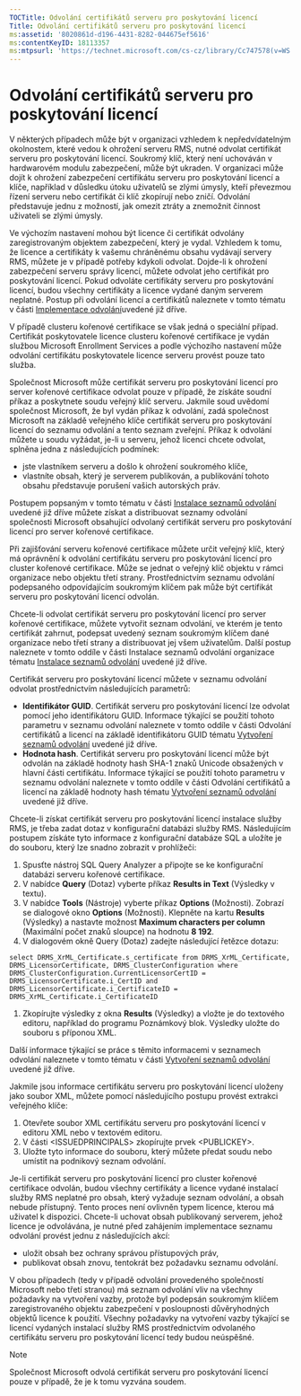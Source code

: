 ```yaml
---
TOCTitle: Odvolání certifikátů serveru pro poskytování licencí
Title: Odvolání certifikátů serveru pro poskytování licencí
ms:assetid: '8020861d-d196-4431-8282-044675ef5616'
ms:contentKeyID: 18113357
ms:mtpsurl: 'https://technet.microsoft.com/cs-cz/library/Cc747578(v=WS.10)'
---
```


Odvolání certifikátů serveru pro poskytování licencí
====================================================

V některých případech může být v organizaci vzhledem k nepředvídatelným okolnostem, které vedou k ohrožení serveru RMS, nutné odvolat certifikát serveru pro poskytování licencí. Soukromý klíč, který není uchováván v hardwarovém modulu zabezpečení, může být ukraden. V organizaci může dojít k ohrožení zabezpečení certifikátu serveru pro poskytování licencí a klíče, například v důsledku útoku uživatelů se zlými úmysly, kteří převezmou řízení serveru nebo certifikát či klíč zkopírují nebo zničí. Odvolání představuje jednu z možností, jak omezit ztráty a znemožnit činnost uživateli se zlými úmysly.

Ve výchozím nastavení mohou být licence či certifikát odvolány zaregistrovaným objektem zabezpečení, který je vydal. Vzhledem k tomu, že licence a certifikáty k vašemu chráněnému obsahu vydávají servery RMS, můžete je v případě potřeby kdykoli odvolat. Dojde-li k ohrožení zabezpečení serveru správy licencí, můžete odvolat jeho certifikát pro poskytování licencí. Pokud odvoláte certifikáty serveru pro poskytování licencí, budou všechny certifikáty a licence vydané daným serverem neplatné. Postup při odvolání licencí a certifikátů naleznete v tomto tématu v části [Implementace odvolání](https://technet.microsoft.com/4735f060-7197-4ae2-830a-f91bcc4de30a)uvedené již dříve.

V případě clusteru kořenové certifikace se však jedná o speciální případ. Certifikát poskytovatele licence clusteru kořenové certifikace je vydán službou Microsoft Enrollment Services a podle výchozího nastavení může odvolání certifikátu poskytovatele licence serveru provést pouze tato služba.

Společnost Microsoft může certifikát serveru pro poskytování licencí pro server kořenové certifikace odvolat pouze v případě, že získáte soudní příkaz a poskytnete soudu veřejný klíč serveru. Jakmile soud uvědomí společnost Microsoft, že byl vydán příkaz k odvolání, zadá společnost Microsoft na základě veřejného klíče certifikát serveru pro poskytování licencí do seznamu odvolání a tento seznam zveřejní. Příkaz k odvolání můžete u soudu vyžádat, je-li u serveru, jehož licenci chcete odvolat, splněna jedna z následujících podmínek:

-   jste vlastníkem serveru a došlo k ohrožení soukromého klíče,
-   vlastníte obsah, který je serverem publikován, a publikování tohoto obsahu představuje porušení vašich autorských práv.

Postupem popsaným v tomto tématu v části [Instalace seznamů odvolání](https://technet.microsoft.com/e331338b-66d4-45e4-8d3f-acccf2302ac4) uvedené již dříve můžete získat a distribuovat seznamy odvolání společnosti Microsoft obsahující odvolaný certifikát serveru pro poskytování licencí pro server kořenové certifikace.

Při zajišťování serveru kořenové certifikace můžete určit veřejný klíč, který má oprávnění k odvolání certifikátu serveru pro poskytování licencí pro cluster kořenové certifikace. Může se jednat o veřejný klíč objektu v rámci organizace nebo objektu třetí strany. Prostřednictvím seznamu odvolání podepsaného odpovídajícím soukromým klíčem pak může být certifikát serveru pro poskytování licencí odvolán.

Chcete-li odvolat certifikát serveru pro poskytování licencí pro server kořenové certifikace, můžete vytvořit seznam odvolání, ve kterém je tento certifikát zahrnut, podepsat uvedený seznam soukromým klíčem dané organizace nebo třetí strany a distribuovat jej všem uživatelům. Další postup naleznete v tomto oddíle v části Instalace seznamů odvolání organizace tématu [Instalace seznamů odvolání](https://technet.microsoft.com/e331338b-66d4-45e4-8d3f-acccf2302ac4) uvedené již dříve.

Certifikát serveru pro poskytování licencí můžete v seznamu odvolání odvolat prostřednictvím následujících parametrů:

-   **Identifikátor GUID**. Certifikát serveru pro poskytování licencí lze odvolat pomocí jeho identifikátoru GUID. Informace týkající se použití tohoto parametru v seznamu odvolání naleznete v tomto oddíle v části Odvolání certifikátů a licencí na základě identifikátoru GUID tématu [Vytvoření seznamů odvolání](https://technet.microsoft.com/1ef75199-3344-4225-84de-a863a777696a) uvedené již dříve.
-   **Hodnota hash**. Certifikát serveru pro poskytování licencí může být odvolán na základě hodnoty hash SHA-1 znaků Unicode obsažených v hlavní části certifikátu. Informace týkající se použití tohoto parametru v seznamu odvolání naleznete v tomto oddíle v části Odvolání certifikátů a licencí na základě hodnoty hash tématu [Vytvoření seznamů odvolání](https://technet.microsoft.com/1ef75199-3344-4225-84de-a863a777696a) uvedené již dříve.

Chcete-li získat certifikát serveru pro poskytování licencí instalace služby RMS, je třeba zadat dotaz v konfigurační databázi služby RMS. Následujícím postupem získáte tyto informace z konfigurační databáze SQL a uložíte je do souboru, který lze snadno zobrazit v prohlížeči:

1.  Spusťte nástroj SQL Query Analyzer a připojte se ke konfigurační databázi serveru kořenové certifikace.
2.  V nabídce **Query** (Dotaz) vyberte příkaz **Results in Text** (Výsledky v textu).
3.  V nabídce **Tools** (Nástroje) vyberte příkaz **Options** (Možnosti). Zobrazí se dialogové okno **Options** (Možnosti). Klepněte na kartu **Results** (Výsledky) a nastavte možnost **Maximum characters per column** (Maximální počet znaků sloupce) na hodnotu **8 192**.
4.  V dialogovém okně Query (Dotaz) zadejte následující řetězce dotazu:

```
select DRMS_XrML_Certificate.s_certificate from DRMS_XrML_Certificate, DRMS_LicensorCertificate, DRMS_ClusterConfiguration where DRMS_ClusterConfiguration.CurrentLicensorCertID = DRMS_LicensorCertificate.i_CertID and DRMS_LicensorCertificate.i_CertificateID = DRMS_XrML_Certificate.i_CertificateID
```
1.  Zkopírujte výsledky z okna **Results** (Výsledky) a vložte je do textového editoru, například do programu Poznámkový blok. Výsledky uložte do souboru s příponou XML.

Další informace týkající se práce s těmito informacemi v seznamech odvolání naleznete v tomto tématu v části [Vytvoření seznamů odvolání](https://technet.microsoft.com/1ef75199-3344-4225-84de-a863a777696a) uvedené již dříve.

Jakmile jsou informace certifikátu serveru pro poskytování licencí uloženy jako soubor XML, můžete pomocí následujícího postupu provést extrakci veřejného klíče:

1.  Otevřete soubor XML certifikátu serveru pro poskytování licencí v editoru XML nebo v textovém editoru.
2.  V části &lt;ISSUEDPRINCIPALS&gt; zkopírujte prvek &lt;PUBLICKEY&gt;.
3.  Uložte tyto informace do souboru, který můžete předat soudu nebo umístit na podnikový seznam odvolání.

Je-li certifikát serveru pro poskytování licencí pro cluster kořenové certifikace odvolán, budou všechny certifikáty a licence vydané instalací služby RMS neplatné pro obsah, který vyžaduje seznam odvolání, a obsah nebude přístupný. Tento proces není ovlivněn typem licence, kterou má uživatel k dispozici. Chcete-li uchovat obsah publikovaný serverem, jehož licence je odvolávána, je nutné před zahájením implementace seznamu odvolání provést jednu z následujících akcí:

-   uložit obsah bez ochrany správou přístupových práv,
-   publikovat obsah znovu, tentokrát bez požadavku seznamu odvolání.

V obou případech (tedy v případě odvolání provedeného společností Microsoft nebo třetí stranou) má seznam odvolání vliv na všechny požadavky na vytvoření vazby, protože byl podepsán soukromým klíčem zaregistrovaného objektu zabezpečení v posloupnosti důvěryhodných objektů licence k použití. Všechny požadavky na vytvoření vazby týkající se licencí vydaných instalací služby RMS prostřednictvím odvolaného certifikátu serveru pro poskytování licencí tedy budou neúspěšné.

> [!NOTE]
> Společnost Microsoft odvolá certifikát serveru pro poskytování licencí pouze v případě, že je k tomu vyzvána soudem. 
